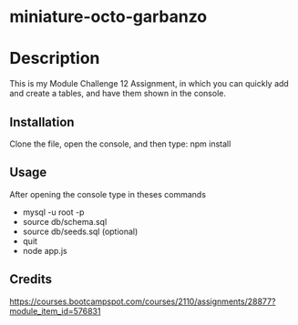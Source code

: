 # miniature-octo-garbanzo

# Description

This is my Module Challenge 12 Assignment, in which you can quickly add and create a tables, and have them shown in the console.

## Installation

Clone the file, open the console, and then type: npm install

## Usage

After opening the console type in theses commands
- mysql -u root -p
- source db/schema.sql
- source db/seeds.sql (optional)
- quit
- node app.js
## Credits 

https://courses.bootcampspot.com/courses/2110/assignments/28877?module_item_id=576831
